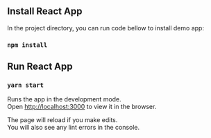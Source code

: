 
## Install React App

In the project directory, you can run code bellow to install demo app:
### `npm install`

## Run React App

### `yarn start`
Runs the app in the development mode.<br />
Open [http://localhost:3000](http://localhost:3000) to view it in the browser.

The page will reload if you make edits.<br />
You will also see any lint errors in the console.
